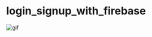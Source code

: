 # login_signup_with_firebase
![gif]([name-of-giphy.gif](https://designmodo.com/wp-content/uploads/2018/12/login-form.gif))

